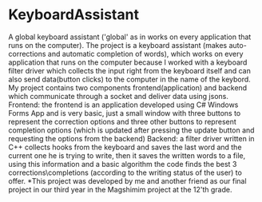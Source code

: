 # KeyboardAssistant
A global keyboard assistant ('global' as in works on every application that runs on the computer).
The project is a keyboard assistant (makes auto-corrections and automatic completion of words), which works on every application that runs on the computer because I worked with a keyboard filter driver which collects the input right from the keyboard itself and can also send data(button clicks) to the computer in the name of the keybord.
My project contains two components frontend(application) and backend which communicate through a socket and deliver data using jsons.
Frontend: the frontend is an application developed using C# Windows Forms App and is very basic, just a small window with three buttons to represent the correction options and three other buttons to represent completion options (which is updated after pressing the update button and requesting the options from the backend)
Backend: a filter driver written in C++ collects hooks from the keyboard and saves the last word and the current one he is trying to write, then it saves the written words to a file, using this information and a basic algorithm the code finds the best 3 corrections\completions (according to the writing status of the user) to offer.
*This project was developed by me and another friend as our final project in our third year in the Magshimim project at the 12'th grade.
